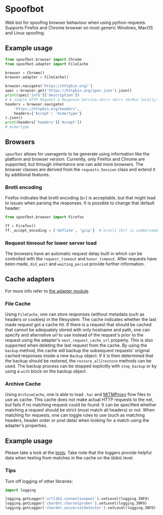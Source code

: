 # Spoofbot
Web bot for spoofing browser behaviour when using python requests.
Supports Firefox and Chrome browser on most generic Windows, MacOS and Linux spoofing.

## Example usage
```py
from spoofbot.browser import Chrome
from spoofbot.adapter import FileCache

browser = Chrome()
browser.adapter = FileCache()

browser.navigate('https://httpbin.org/')
spec = browser.get('https://httpbin.org/spec.json').json()
print(spec['info']['description'])
# A simple HTTP Request & Response Service.<br/> <br/> <b>Run locally: </b> <code>$ docker run -p 80:80 kennethreitz/httpbin</code>
headers = browser.navigate(
    'https://httpbin.org/headers',
    headers={'Accept': 'mime/type'}
).json()
print(headers['headers']['Accept'])
# mime/type
```

## Browsers

`spoofbot` allows for useragents to be generate using information like the platform and browser version. Currently, only Firefox and Chrome are supported, but through inheritance one can add more browsers. The browser classes are derived from the `requests.Session` class and extend it by additional features.

### Brotli encoding

Firefox indicates that brotli encoding (`br`) is acceptable, but that might lead to issues when parsing the responses. It is possible to change that default header:

```py
from spoofbot.browser import Firefox

ff = Firefox()
ff._accept_encoding = ['deflate', 'gzip']  # brotli (br) is cumbersome
``` 

### Request timeout for lower server load

The browsers have an automatic request delay built in which can be controlled with the `request_timeout` and `honor_timeout`. After requests have been made, `did_wait` and `waiting_period` provide further information.

## Cache adapters

For more info refer to [the adapter module](src/spoofbot/adapter).

### File Cache

Using `FileCache`, one can store responses (without metadata such as headers or cookies) in the filesystem. The cache indicates whether the last made request got a cache hit. If there is a request that should be cached that cannot be adequately stored with only hostname and path, one can specify and alternative url to use instead of the request's prior to the request using the adapter's `next_request_cache_url`
property. This is also supported when deleting the last request from the cache. By using the `backup` method, the cache will backup the subsequent requests' original cached responses inside a new `Backup` object. If it is then determined that the backup should be restored, the `restore_all`/`restore` methods can be used. The backup process can be stopped explicitly with `stop_backup` or by using a `with` block on the
backup object.

### Archive Cache

Using `ArchiveCache`, one is able to load `.har` and [MITMProxy](https://mitmproxy.org/) flow files to use as cache. This cache does not make actual HTTP requests to the net, but fails if no matching request could be found. It can be specified whether matching a request should be strict (must match all headers) or not. When matching for requests, one can toggle rules to use (such as matching headers, header order or
post data) when looking for a match using the adapter's properties.

## Example usage

Please take a look at the [tests](tests). Take note that the loggers provide helpful data when testing from matches in the cache on the `DEBUG` level.

### Tips

Turn off logging of other libraries:

```py
import logging

logging.getLogger('urllib3.connectionpool').setLevel(logging.INFO)
logging.getLogger('chardet.charsetprober').setLevel(logging.INFO)
logging.getLogger('chardet.universaldetector').setLevel(logging.INFO)
```